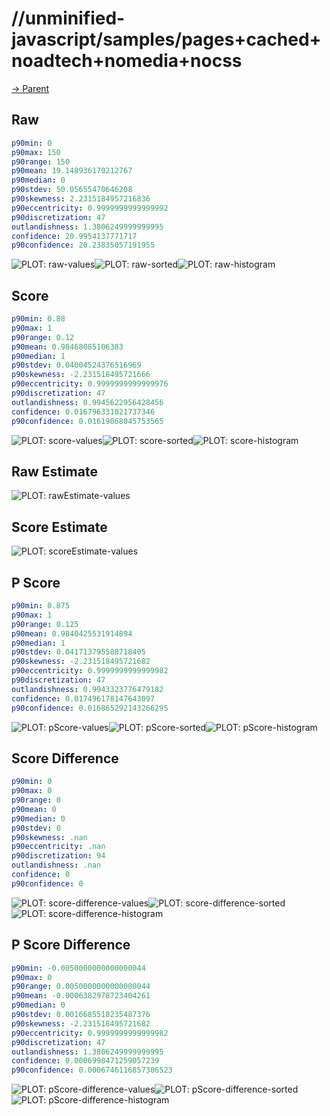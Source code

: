
# //unminified-javascript/samples/pages+cached+noadtech+nomedia+nocss

[→ Parent](../..)


## Raw


```yaml
p90min: 0
p90max: 150
p90range: 150
p90mean: 19.148936170212767
p90median: 0
p90stdev: 50.05655470646208
p90skewness: 2.2315184957216836
p90eccentricity: 0.9999999999999992
p90discretization: 47
outlandishness: 1.3806249999999995
confidence: 20.9954137771717
p90confidence: 20.23835057191955

```

![PLOT: raw-values](./raw/values.svg)![PLOT: raw-sorted](./raw/sorted.svg)![PLOT: raw-histogram](./raw/histogram.svg)
## Score


```yaml
p90min: 0.88
p90max: 1
p90range: 0.12
p90mean: 0.98468085106383
p90median: 1
p90stdev: 0.04004524376516969
p90skewness: -2.231518495721666
p90eccentricity: 0.9999999999999976
p90discretization: 47
outlandishness: 0.9945622956428456
confidence: 0.016796331021737346
p90confidence: 0.01619068045753565

```

![PLOT: score-values](./score/values.svg)![PLOT: score-sorted](./score/sorted.svg)![PLOT: score-histogram](./score/histogram.svg)
## Raw Estimate

![PLOT: rawEstimate-values](./rawEstimate/values.svg)
## Score Estimate

![PLOT: scoreEstimate-values](./scoreEstimate/values.svg)
## P Score


```yaml
p90min: 0.875
p90max: 1
p90range: 0.125
p90mean: 0.9840425531914894
p90median: 1
p90stdev: 0.041713795588718405
p90skewness: -2.231518495721682
p90eccentricity: 0.9999999999999982
p90discretization: 47
outlandishness: 0.9943323776479182
confidence: 0.017496178147643097
p90confidence: 0.016865292143266295

```

![PLOT: pScore-values](./pScore/values.svg)![PLOT: pScore-sorted](./pScore/sorted.svg)![PLOT: pScore-histogram](./pScore/histogram.svg)
## Score Difference


```yaml
p90min: 0
p90max: 0
p90range: 0
p90mean: 0
p90median: 0
p90stdev: 0
p90skewness: .nan
p90eccentricity: .nan
p90discretization: 94
outlandishness: .nan
confidence: 0
p90confidence: 0

```

![PLOT: score-difference-values](./score-difference/values.svg)![PLOT: score-difference-sorted](./score-difference/sorted.svg)![PLOT: score-difference-histogram](./score-difference/histogram.svg)
## P Score Difference


```yaml
p90min: -0.0050000000000000044
p90max: 0
p90range: 0.0050000000000000044
p90mean: -0.0006382978723404261
p90median: 0
p90stdev: 0.0016685518235487376
p90skewness: -2.231518495721682
p90eccentricity: 0.9999999999999982
p90discretization: 47
outlandishness: 1.3806249999999995
confidence: 0.0006998471259057239
p90confidence: 0.0006746116857306523

```

![PLOT: pScore-difference-values](./pScore-difference/values.svg)![PLOT: pScore-difference-sorted](./pScore-difference/sorted.svg)![PLOT: pScore-difference-histogram](./pScore-difference/histogram.svg)
